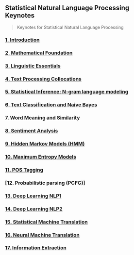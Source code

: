 ## Statistical Natural Language Processing Keynotes

> Keynotes for Statistical Natural Language Processing

### [1. Introduction](/Introduction.md)

### [2. Mathematical Foundation](/Mathematical%20Foundation.md)

### [3. Linguistic Essentials](/Linguistic%20Essentials.md)

### [4. Text Processing Collocations](/Text%20Processing%20Collocations.md)

### [5. Statistical Inference: N-gram language modeling](/Statistical%20Inference.md)

### [6. Text Classification and Naive Bayes](/Text%20Classification%20and%20Naive%20Bayes.md)

### [7. Word Meaning and Similarity](/Word%20Meaning%20and%20Similarity.md)

### [8. Sentiment Analysis](/Sentiment%20Analysis.md)

### [9. Hidden Markov Models (HMM)](/Hidden%20Markov%20Models.md)

### [10. Maximum Entropy Models](/Maximum%20Entropy%20Models.md)

### [11. POS Tagging](/POS%20Tagging.md)

### [12. Probabilistic parsing (PCFG)]

### [13. Deep Learning NLP1](/Deep%20Learning%20NLP1.md)

### [14. Deep Learning NLP2](/Deep%20Learning%20NLP2.md)

### [15. Statistical Machine Translation](/Statistical%20Machine%20Translation.md)

### [16. Neural Machine Translation](/Neural%20Machine%20Translation.md)

### [17. Information Extraction](/Information%20Extraction.md)
